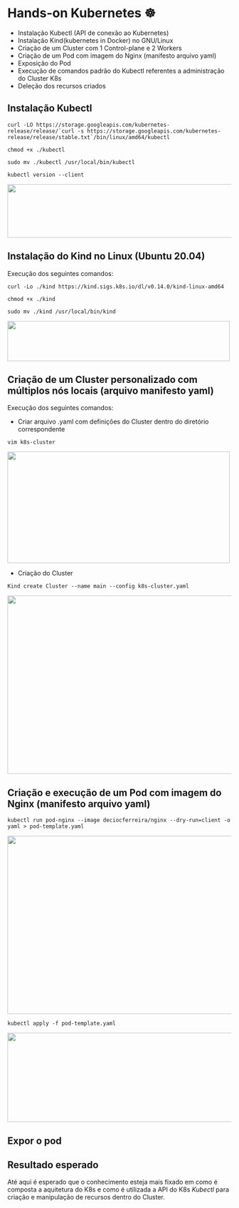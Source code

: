 <h1> Hands-on Kubernetes ☸️ </h1> 

- Instalação Kubectl (API de conexão ao Kubernetes)
- Instalação Kind(kubernetes in Docker) no GNU/Linux
- Criação de um Cluster com 1 Control-plane e 2 Workers
- Criação de um Pod com imagem do Nginx (manifesto arquivo yaml)
- Exposição do Pod
- Execução de comandos padrão do Kubectl referentes a administração do Cluster K8s
- Deleção dos recursos criados

## Instalação Kubectl

~~~~
curl -LO https://storage.googleapis.com/kubernetes-release/release/`curl -s https://storage.googleapis.com/kubernetes-release/release/stable.txt`/bin/linux/amd64/kubectl

chmod +x ./kubectl

sudo mv ./kubectl /usr/local/bin/kubectl

kubectl version --client
~~~~

<p align="left"> <image src="https://github.com/deciocferreira/Descomplicando-K8s/assets/12403699/c58a28d5-a752-43a1-a792-caeb33ea3e9b" width="900" height="120"> </p>

## Instalação do Kind no Linux (Ubuntu 20.04)

Execução dos seguintes comandos:
~~~
curl -Lo ./kind https://kind.sigs.k8s.io/dl/v0.14.0/kind-linux-amd64

chmod +x ./kind

sudo mv ./kind /usr/local/bin/kind
~~~

<p align="left"> <image src="https://github.com/deciocferreira/Descomplicando-K8s/assets/12403699/aa2e59d8-0824-4a5e-9db6-7ea40f40a30d" width="500" height="90"> </p>

## Criação de um Cluster personalizado com múltiplos nós locais (arquivo manifesto yaml)

Execução dos seguintes comandos:

- Criar arquivo .yaml com definições do Cluster dentro do diretório correspondente

~~~~
vim k8s-cluster
~~~~

<p align="left"> <image src="https://github.com/deciocferreira/Descomplicando-K8s/assets/12403699/c749b447-ccf6-4724-8b2f-66e9fda6ad2a" width="500" height="250"> </p>

- Criação do Cluster
~~~
Kind create Cluster --name main --config k8s-cluster.yaml
~~~

<p align="left"> <image src="https://github.com/deciocferreira/Descomplicando-K8s/assets/12403699/3b21bc86-7861-4e5e-b814-483ea033a1c5" width="850" height="400"> </p>

## Criação e execução de um Pod com imagem do Nginx (manifesto arquivo yaml)

~~~
kubectl run pod-nginx --image deciocferreira/nginx --dry-run=client -o yaml > pod-template.yaml
~~~

<p align="left"> <image src="https://github.com/deciocferreira/Descomplicando-K8s/assets/12403699/e09bc690-4db5-425b-8824-9d2d8ae526c5" width="850" height="400"> </p>

~~~
kubectl apply -f pod-template.yaml
~~~

<p align="left"> <image src="https://github.com/deciocferreira/Descomplicando-K8s/assets/12403699/50ca62fc-9120-492f-9984-1780e7a64628" width="800" height="200"> </p>

## Expor o pod



## Resultado esperado
Até aqui é esperado que o conhecimento esteja mais fixado em como é composta a aquitetura do K8s e como é utilizada a API do K8s *Kubectl* para criação e manipulação de recursos dentro do Cluster.
